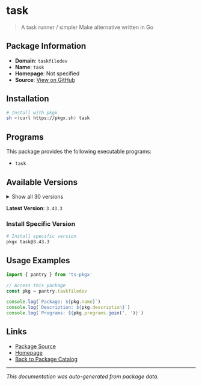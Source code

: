 # task

> A task runner / simpler Make alternative written in Go

## Package Information

- **Domain**: `taskfiledev`
- **Name**: `task`
- **Homepage**: Not specified
- **Source**: [View on GitHub](https://github.com/pkgxdev/pantry/tree/main/projects/taskfile.dev/package.yml)

## Installation

```bash
# Install with pkgx
sh <(curl https://pkgx.sh) task
```

## Programs

This package provides the following executable programs:

- `task`

## Available Versions

<details>
<summary>Show all 30 versions</summary>

- `3.43.3`, `3.43.2`, `3.43.1`, `3.42.1`, `3.42.0`
- `3.41.0`, `3.40.1`, `3.40.0`, `3.39.2`, `3.39.1`
- `3.39.0`, `3.38.0`, `3.37.2`, `3.37.1`, `3.37.0`
- `3.36.0`, `3.35.1`, `3.35.0`, `3.34.1`, `3.34.0`
- `3.33.1`, `3.33.0`, `3.32.0`, `3.31.0`, `3.30.1`
- `3.30.0`, `3.29.1`, `3.28.0`, `3.27.1`, `3.27.0`

</details>

**Latest Version**: `3.43.3`

### Install Specific Version

```bash
# Install specific version
pkgx task@3.43.3
```

## Usage Examples

```typescript
import { pantry } from 'ts-pkgx'

// Access this package
const pkg = pantry.taskfiledev

console.log(`Package: ${pkg.name}`)
console.log(`Description: ${pkg.description}`)
console.log(`Programs: ${pkg.programs.join(', ')}`)
```

## Links

- [Package Source](https://github.com/pkgxdev/pantry/tree/main/projects/taskfile.dev/package.yml)
- [Homepage](#)
- [Back to Package Catalog](../package-catalog.md)

---

*This documentation was auto-generated from package data.*
